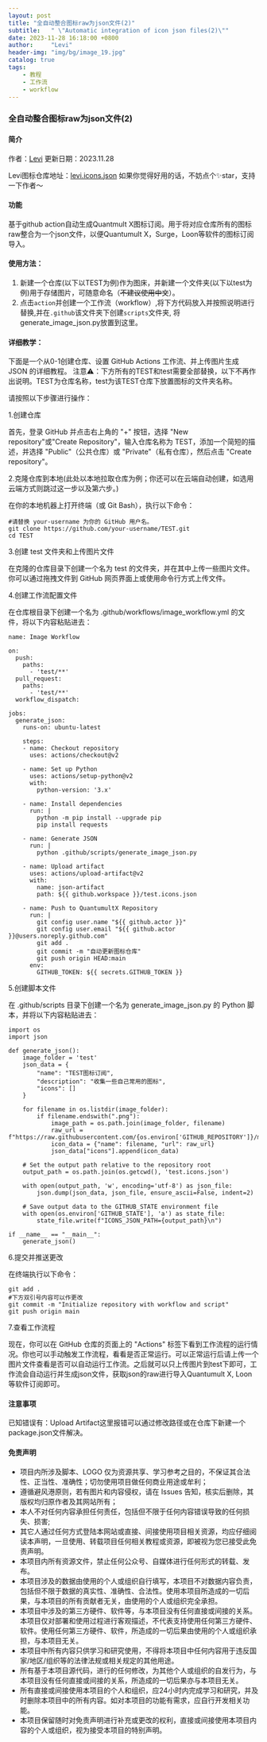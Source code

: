 ```yaml
---
layout: post
title: "全自动整合图标raw为json文件(2)"
subtitle:   " \"Automatic integration of icon json files(2)\""
date: 2023-11-28 16:18:00 +0800
author:     "Levi"
header-img: "img/bg/image_19.jpg"
catalog: true
tags:
    - 教程 
    - 工作流
    - workflow
---
```


### 全自动整合图标raw为json文件(2)

#### 简介
作者：[Levi](https://github.com/czy13724)
更新日期：2023.11.28

Levi图标仓库地址：[levi.icons.json](https://raw.githubusercontent.com/czy13724/LeviIcons/main/levi.icons.json)
如果你觉得好用的话，不妨点个✨star，支持一下作者～
#### 功能
基于github action自动生成Quantmult X图标订阅。用于将对应仓库所有的图标raw整合为一个json文件，以便Quantumult X，Surge，Loon等软件的图标订阅导入。
#### 使用方法：
1. 新建一个仓库(以下以TEST为例)作为图床，并新建一个文件夹(以下以test为例)用于存储图片，可随意命名（~~不建议使用中文~~）。   
2. 点击`action`并创建一个工作流（workflow）,将下方代码放入并按照说明进行替换,并在`.github`该文件夹下创建`scripts`文件夹, 将generate_image_json.py放置到这里。
#### 详细教学：
下面是一个从0-1创建仓库、设置 GitHub Actions 工作流、并上传图片生成 JSON 的详细教程。
注意⚠️：下方所有的TEST和test需要全部替换，以下不再作出说明。TEST为仓库名称，test为该TEST仓库下放置图标的文件夹名称。

请按照以下步骤进行操作：

1.创建仓库

首先，登录 GitHub 并点击右上角的 "+" 按钮，选择 "New repository"或"Create Repository"，输入仓库名称为 TEST，添加一个简短的描述，并选择 "Public"（公共仓库）或 "Private"（私有仓库），然后点击 "Create repository"。

2.克隆仓库到本地(此处以本地拉取仓库为例；你还可以在云端自动创建，如选用云端方式则跳过这一步以及第六步。)

在你的本地机器上打开终端（或 Git Bash），执行以下命令：
```shell
#请替换 your-username 为你的 GitHub 用户名。
git clone https://github.com/your-username/TEST.git
cd TEST
```
3.创建 test 文件夹和上传图片文件

在克隆的仓库目录下创建一个名为 test 的文件夹，并在其中上传一些图片文件。你可以通过拖拽文件到 GitHub 网页界面上或使用命令行方式上传文件。

4.创建工作流配置文件

在仓库根目录下创建一个名为 .github/workflows/image_workflow.yml 的文件，将以下内容粘贴进去：
```shell
name: Image Workflow

on:
  push:
    paths:
      - 'test/**' 
  pull_request:
    paths:
      - 'test/**' 
  workflow_dispatch:

jobs:
  generate_json:
    runs-on: ubuntu-latest

    steps:
    - name: Checkout repository
      uses: actions/checkout@v2

    - name: Set up Python
      uses: actions/setup-python@v2
      with:
        python-version: '3.x'

    - name: Install dependencies
      run: |
        python -m pip install --upgrade pip
        pip install requests

    - name: Generate JSON
      run: |
        python .github/scripts/generate_image_json.py

    - name: Upload artifact
      uses: actions/upload-artifact@v2
      with:
        name: json-artifact
        path: ${{ github.workspace }}/test.icons.json

    - name: Push to QuantumultX Repository
      run: |
        git config user.name "${{ github.actor }}"
        git config user.email "${{ github.actor }}@users.noreply.github.com"
        git add .
        git commit -m "自动更新图标仓库"
        git push origin HEAD:main
      env:
        GITHUB_TOKEN: ${{ secrets.GITHUB_TOKEN }}
```
5.创建脚本文件

在 .github/scripts 目录下创建一个名为 generate_image_json.py 的 Python 脚本，并将以下内容粘贴进去：
```shell
import os
import json

def generate_json():
    image_folder = 'test'
    json_data = {
        "name": "TEST图标订阅",
        "description": "收集一些自己常用的图标",
        "icons": []
    }

    for filename in os.listdir(image_folder):
        if filename.endswith(".png"):
            image_path = os.path.join(image_folder, filename)
            raw_url = f"https://raw.githubusercontent.com/{os.environ['GITHUB_REPOSITORY']}/main/{image_path}"
            icon_data = {"name": filename, "url": raw_url}
            json_data["icons"].append(icon_data)

    # Set the output path relative to the repository root
    output_path = os.path.join(os.getcwd(), 'test.icons.json')

    with open(output_path, 'w', encoding='utf-8') as json_file:
        json.dump(json_data, json_file, ensure_ascii=False, indent=2)

    # Save output data to the GITHUB_STATE environment file
    with open(os.environ['GITHUB_STATE'], 'a') as state_file:
        state_file.write(f"ICONS_JSON_PATH={output_path}\n")

if __name__ == "__main__":
    generate_json()
```
6.提交并推送更改

在终端执行以下命令：
```shell
git add .
#下方双引号内容可以作更改
git commit -m "Initialize repository with workflow and script"
git push origin main
```
7.查看工作流程

现在，你可以在 GitHub 仓库的页面上的 "Actions" 标签下看到工作流程的运行情况。你也可以手动触发工作流程，看看是否正常运行。可以正常运行后请上传一个图片文件查看是否可以自动运行工作流。之后就可以只上传图片到test下即可，工作流会自动运行并生成json文件，获取json的raw进行导入Quantumult X, Loon等软件订阅即可。

#### 注意事项
已知错误有：Upload Artifact这里报错可以通过修改路径或在仓库下新建一个package.json文件解决。

#### 免责声明

* 项目内所涉及脚本、LOGO 仅为资源共享、学习参考之目的，不保证其合法性、正当性、准确性；切勿使用项目做任何商业用途或牟利；
* 遵循避风港原则，若有图片和内容侵权，请在 Issues 告知，核实后删除，其版权均归原作者及其网站所有；
* 本人不对任何内容承担任何责任，包括但不限于任何内容错误导致的任何损失、损害;
* 其它人通过任何方式登陆本网站或直接、间接使用项目相关资源，均应仔细阅读本声明，一旦使用、转载项目任何相关教程或资源，即被视为您已接受此免责声明。
* 本项目内所有资源文件，禁止任何公众号、自媒体进行任何形式的转载、发布。
* 本项目涉及的数据由使用的个人或组织自行填写，本项目不对数据内容负责，包括但不限于数据的真实性、准确性、合法性。使用本项目所造成的一切后果，与本项目的所有贡献者无关，由使用的个人或组织完全承担。
* 本项目中涉及的第三方硬件、软件等，与本项目没有任何直接或间接的关系。本项目仅对部署和使用过程进行客观描述，不代表支持使用任何第三方硬件、软件。使用任何第三方硬件、软件，所造成的一切后果由使用的个人或组织承担，与本项目无关。
* 本项目中所有内容只供学习和研究使用，不得将本项目中任何内容用于违反国家/地区/组织等的法律法规或相关规定的其他用途。
* 所有基于本项目源代码，进行的任何修改，为其他个人或组织的自发行为，与本项目没有任何直接或间接的关系，所造成的一切后果亦与本项目无关。
* 所有直接或间接使用本项目的个人和组织，应24小时内完成学习和研究，并及时删除本项目中的所有内容。如对本项目的功能有需求，应自行开发相关功能。
* 本项目保留随时对免责声明进行补充或更改的权利，直接或间接使用本项目内容的个人或组织，视为接受本项目的特别声明。
